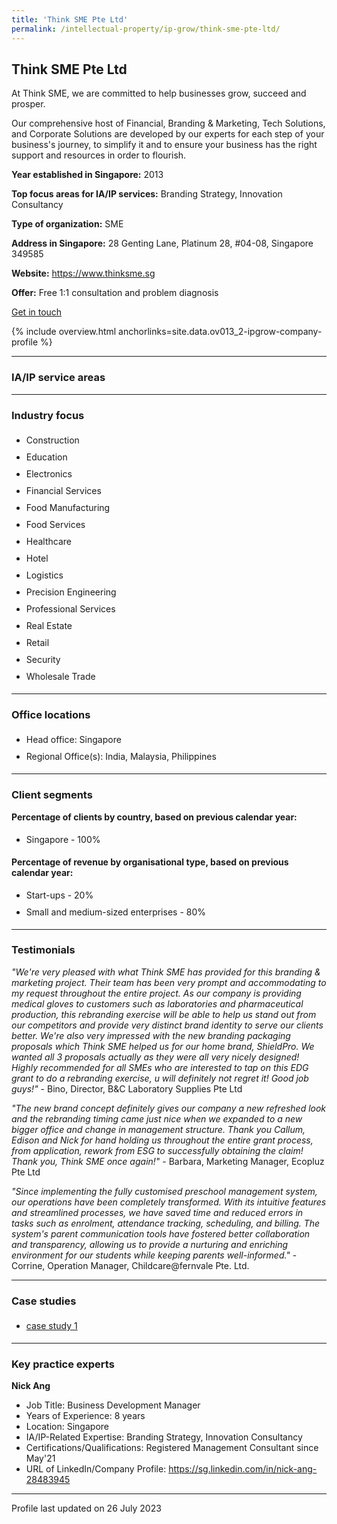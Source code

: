 ```yaml
---
title: 'Think SME Pte Ltd'
permalink: /intellectual-property/ip-grow/think-sme-pte-ltd/
---
```


## Think SME Pte Ltd

At Think SME, we are committed to help businesses grow, succeed and prosper.

Our comprehensive host of Financial, Branding & Marketing, Tech Solutions, and Corporate Solutions are developed by our experts for each step of your business's journey, to simplify it and to ensure your business has the right support and resources in order to flourish.

<b>Year established in Singapore:</b> 2013

<b>Top focus areas for IA/IP services:</b> Branding Strategy, Innovation Consultancy

<b>Type of organization:</b> SME

<b>Address in Singapore:</b> 28 Genting Lane, Platinum 28, #04-08, Singapore 349585

<b>Website:</b> <a href='https://www.thinksme.sg'>https://www.thinksme.sg</a>

<b>Offer:</b> Free 1:1 consultation and problem diagnosis

<a class='btn' href='https://form.gov.sg/646ecaa15f5cf200110c9575' target='_blank' rel='noopener'>Get in touch</a>

{% include overview.html anchorlinks=site.data.ov013_2-ipgrow-company-profile %}

---
<a name='ip-related-service-areas'></a>
### IA/IP service areas

---
<a name='industry-focus'></a>
### Industry focus

<ul><li style='line-height: 27px; margin: 0px 0px !important'> Construction</li><li style='line-height: 27px; margin: 0px 0px !important'>Education</li><li style='line-height: 27px; margin: 0px 0px !important'>Electronics</li><li style='line-height: 27px; margin: 0px 0px !important'>Financial Services</li><li style='line-height: 27px; margin: 0px 0px !important'>Food Manufacturing</li><li style='line-height: 27px; margin: 0px 0px !important'>Food Services</li><li style='line-height: 27px; margin: 0px 0px !important'>Healthcare</li><li style='line-height: 27px; margin: 0px 0px !important'>Hotel</li><li style='line-height: 27px; margin: 0px 0px !important'>Logistics</li><li style='line-height: 27px; margin: 0px 0px !important'>Precision Engineering</li><li style='line-height: 27px; margin: 0px 0px !important'>Professional Services</li><li style='line-height: 27px; margin: 0px 0px !important'>Real Estate</li><li style='line-height: 27px; margin: 0px 0px !important'>Retail</li><li style='line-height: 27px; margin: 0px 0px !important'>Security</li><li style='line-height: 27px; margin: 0px 0px !important'>Wholesale Trade</li></ul>

---
<a name='office-locations'></a>
### Office locations

<ul><li style='line-height: 27px; margin: 0px 0px !important'> Head office: Singapore</li><li style='line-height: 27px; margin: 0px 0px !important'>Regional Office(s): India, Malaysia, Philippines</li></ul>

---
<a name='client-segments'></a>
### Client segments

**Percentage of clients by country, based on previous calendar year:**

<ul><li style='line-height: 27px; margin: 0px 0px !important'> Singapore - 100%</li></ul>

**Percentage of revenue by organisational type, based on previous calendar year:**

<ul><li style='line-height: 27px; margin: 0px 0px !important'> Start-ups - 20%</li><li style='line-height: 27px; margin: 0px 0px !important'>Small and medium-sized enterprises - 80%</li></ul>

---
<a name='testimonials'></a>
### Testimonials

*"We're very pleased with what Think SME has provided for this branding & marketing project. Their team has been very prompt and accommodating to my request throughout the entire project. As our company is providing medical gloves to customers such as laboratories and pharmaceutical production, this rebranding exercise will be able to help us stand out from our competitors and provide very distinct brand identity to serve our clients better. We're also very impressed with the new branding packaging proposals which Think SME helped us for our home brand, ShieldPro. We wanted all 3 proposals actually as they were all very nicely designed! Highly recommended for all SMEs who are interested to tap on this EDG grant to do a rebranding exercise, u will definitely not regret it! Good job guys!"* - Bino, Director, B&C Laboratory Supplies Pte Ltd

*"The new brand concept definitely gives our company a new refreshed look and the rebranding timing came just nice when we expanded to a new bigger office and change in management structure. Thank you Callum, Edison and Nick for hand holding us throughout the entire grant process, from application, rework from ESG to successfully obtaining the claim! Thank you, Think SME once again!"* - Barbara, Marketing Manager, Ecopluz Pte Ltd

*"Since implementing the fully customised preschool management system, our operations have been completely transformed. With its intuitive features and streamlined processes, we have saved time and reduced errors in tasks such as enrolment, attendance tracking, scheduling, and billing. The system's parent communication tools have fostered better collaboration and transparency, allowing us to provide a nurturing and enriching environment for our students while keeping parents well-informed."* - Corrine, Operation Manager, Childcare@fernvale Pte. Ltd.



---
<a name='case-studies'></a>
### Case studies

<ul><li style='line-height: 27px; margin: 0px 0px !important'> <a href="https://www.behance.net/thinksme" target="_blank" rel="noopener">case study 1</a></li></ul>

---
<a name='key-practice-experts'></a>
### Key practice experts

**Nick Ang**

- Job Title: Business Development Manager
- Years of Experience: 8 years
- Location: Singapore
- IA/IP-Related Expertise: Branding Strategy, Innovation Consultancy
- Certifications/Qualifications: Registered Management Consultant since May'21
- URL of LinkedIn/Company Profile: <a href="https://sg.linkedin.com/in/nick-ang-28483945" target="_blank" rel="noopener">https://sg.linkedin.com/in/nick-ang-28483945</a>

---
Profile last updated on 26 July 2023
